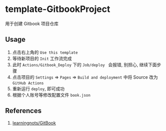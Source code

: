# template-GitbookProject
用于创建 Gitbook 项目仓库

## Usage

1. 点击右上角的 `Use this template` 
2. 等待新项目的 `Init` 工作流完成
3. 此时 `Actions/Gitbook_Deploy` 下的 `Job/deploy ` 会报错, 别担心, 继续下面步骤
4. 点击项目的 `Settings` => `Pages` => `Build and deployment` 中将 Source 改为 `GitHub Actions` 
5. 重新运行 `deploy`, 即可成功
6. 根据个人账号等修改配置文件 `book.json` 

## References

1. [learningnots/GitBook](https://www.yuque.com/gendloop/learningnotes/git-book)
